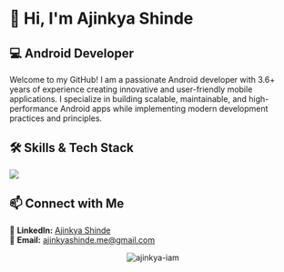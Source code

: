 # 👋 Hi, I'm **Ajinkya Shinde**  
## 💻 Android Developer  
Welcome to my GitHub! I am a passionate Android developer with 3.6+ years of experience creating innovative and user-friendly mobile applications. I specialize in building scalable, maintainable, and high-performance Android apps while implementing modern development practices and principles.


## 🛠️ Skills & Tech Stack  
<p>  
  <img src="https://skillicons.dev/icons?i=androidstudio,java,kotlin,react,nextjs,flutter,dart,js,typescript,tailwind,git,github,firebase,postman,figma" /> 
</p>  

## 📫 Connect with Me  

🔗 **LinkedIn:** [Ajinkya Shinde](https://www.linkedin.com/in/ajinkyashinde-me/)  
📧 **Email:** [ajinkyashinde.me@gmail.com](mailto:ajinkyashinde.me@gmail.com)  

<p align="center"><img src="https://komarev.com/ghpvc/?username=silent-codder&label=Profile%20views&color=0e75b6&style=flat" alt="ajinkya-iam" /></p>

